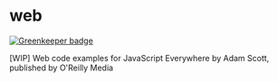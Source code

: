 # web

[![Greenkeeper badge](https://badges.greenkeeper.io/javascripteverywhere/web.svg)](https://greenkeeper.io/)

[WIP] Web code examples for JavaScript Everywhere by Adam Scott, published by O'Reilly Media 
